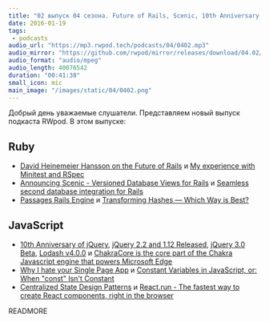 ```yaml
---
title: "02 выпуск 04 сезона. Future of Rails, Scenic, 10th Anniversary of jQuery, ChakraCore, React.run и прочее"
date: 2016-01-19
tags:
 - podcasts
audio_url: "https://mp3.rwpod.tech/podcasts/04/0402.mp3"
audio_mirror: "https://github.com/rwpod/mirror/releases/download/04.02/0402.mp3"
audio_format: "audio/mpeg"
audio_length: 40076542
duration: "00:41:38"
small_icon: mic
main_image: "/images/static/04/0402.png"
---
```


Добрый день уважаемые слушатели. Представляем новый выпуск подкаста RWpod. В этом выпуске:

## Ruby

 - [David Heinemeier Hansson on the Future of Rails](http://thepracticaldev.com/dhh-on-the-future-of-rails) и [My experience with Minitest and RSpec](http://tenderlovemaking.com/2015/01/23/my-experience-with-minitest-and-rspec.html)
 - [Announcing Scenic - Versioned Database Views for Rails](https://robots.thoughtbot.com/announcing-scenic--versioned-database-views-for-rails) и [Seamless second database integration for Rails](https://github.com/customink/secondbase)
 - [Passages Rails Engine](http://jakeyesbeck.com/2016/01/03/passages/) и [Transforming Hashes — Which Way is Best?](https://medium.com/@vincedevendra/transforming-hashes-which-way-is-best-8f2122577984)

## JavaScript

 - [10th Anniversary of jQuery](http://ejohn.org/blog/10th-anniversary-of-jquery/), [jQuery 2.2 and 1.12 Released](http://blog.jquery.com/2016/01/08/jquery-2-2-and-1-12-released/), [jQuery 3.0 Beta](http://blog.jquery.com/2016/01/14/jquery-3-0-beta-released/), [Lodash v4.0.0](https://github.com/lodash/lodash/releases/tag/4.0.0/) и [ChakraCore is the core part of the Chakra Javascript engine that powers Microsoft Edge](https://github.com/Microsoft/ChakraCore)
 - [Why I hate your Single Page App](https://medium.com/@stilkov/why-i-hate-your-single-page-app-f08bb4ff9134) и [Constant Variables in JavaScript, or: When "const" Isn't Constant](https://blog.mariusschulz.com/2015/12/31/constant-variables-in-javascript-or-when-const-isnt-constant)
 - [Centralized State Design Patterns](http://lucasmreis.github.io/blog/centralized-state-design-patterns/) и [React.run - The fastest way to create React components, right in the browser](http://www.react.run/VJizwkL_x/1)


READMORE
